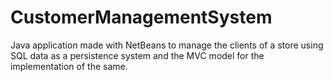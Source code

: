 # CustomerManagementSystem
Java application made with NetBeans to manage the clients of a store using SQL data as a persistence system and the MVC model for the implementation of the same.

